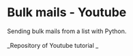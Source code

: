 # Bulk mails - Youtube
Sending bulk mails from a list with Python.
\
\
_Repository of Youtube tutorial _
